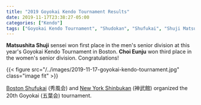```yaml
---
title: "2019 Goyokai Kendo Tournament Results"
date: 2019-11-17T23:38:27-05:00
categories: ["Kendo"]
tags: ["Goyokai Kendo Tournament", "Shudokan", "Shufukai", "Shuji Matsushita"]
---
```


**Matsushita Shuji** sensei won first place in the men's senior division at this year's Goyokai Kendo Tournament in Boston. **Choi Eunju** won third place in the women's senior division. Congratulations!

<!--more-->
{{< figure src="/../images/2019-11-17-goyokai-kendo-tournament.jpg" class="image fit" >}}

[Boston Shufukai](https://www.facebook.com/BostonShufukaiKendo) (秀風会) and [New York Shinbukan](http://ny-shinbukan.org/en/goyokai) (神武館) organized the 20th Goyokai (五葉会) tournament.
